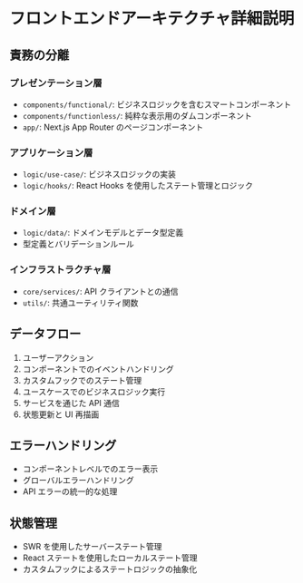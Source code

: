 # フロントエンドアーキテクチャ詳細説明

## 責務の分離

### プレゼンテーション層

- `components/functional/`: ビジネスロジックを含むスマートコンポーネント
- `components/functionless/`: 純粋な表示用のダムコンポーネント
- `app/`: Next.js App Router のページコンポーネント

### アプリケーション層

- `logic/use-case/`: ビジネスロジックの実装
- `logic/hooks/`: React Hooks を使用したステート管理とロジック

### ドメイン層

- `logic/data/`: ドメインモデルとデータ型定義
- 型定義とバリデーションルール

### インフラストラクチャ層

- `core/services/`: API クライアントとの通信
- `utils/`: 共通ユーティリティ関数

## データフロー

1. ユーザーアクション
2. コンポーネントでのイベントハンドリング
3. カスタムフックでのステート管理
4. ユースケースでのビジネスロジック実行
5. サービスを通じた API 通信
6. 状態更新と UI 再描画

## エラーハンドリング

- コンポーネントレベルでのエラー表示
- グローバルエラーハンドリング
- API エラーの統一的な処理

## 状態管理

- SWR を使用したサーバーステート管理
- React ステートを使用したローカルステート管理
- カスタムフックによるステートロジックの抽象化
